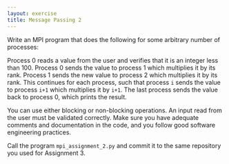 ```yaml
---
layout: exercise
title: Message Passing 2
---
```

Write an MPI program that does the following for some arbitrary number of processes:

Process 0 reads a value from the user and verifies that it is an integer less than 100.
Process 0 sends the value to process 1 which multiplies it by its rank.
Process 1 sends the new value to process 2 which multiplies it by its rank.
This continues for each process, such that process `i` sends the value to process `i+1` which multiplies it by `i+1`.
The last process sends the value back to process 0, which prints the result.

You can use either blocking or non-blocking operations. An input read from the user must be validated correctly. Make sure you have 
adequate comments and documentation in the code, and you follow good software engineering practices.

Call the program `mpi_assignment_2.py` and commit it to the same repository you used for Assignment 3. 


